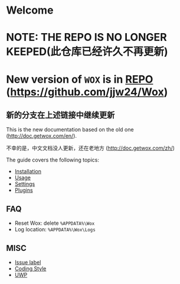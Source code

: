 # Welcome
# NOTE: THE REPO IS NO LONGER KEEPED(此仓库已经许久不再更新)
# New version of `WOX` is in [REPO](https://github.com/jjw24/Wox) (https://github.com/jjw24/Wox)
## 新的分支在上述链接中继续更新

This is the new documentation based on the old one (http://doc.getwox.com/en/).

不幸的是，中文文档没人更新，还在老地方 (http://doc.getwox.com/zh/)

The guide covers the following topics:
- [Installation](https://github.com/Wox-launcher/Wox/wiki/Getting-started.-Installation)
- [Usage](https://github.com/Wox-launcher/Wox/wiki/Getting-started.-Usage)
- [Settings](https://github.com/Wox-launcher/Wox/wiki/Getting-started.-Settings)
- [Plugins](https://github.com/Wox-launcher/Wox/wiki/Getting-started.-Plugins)

## FAQ
- Reset Wox: delete `%APPDATA%\Wox`
- Log location: `%APPDATA%\Wox\Logs`

## MISC
- [Issue label](https://github.com/Wox-launcher/Wox/wiki/Issue-Labels)
- [Coding Style](https://github.com/Wox-launcher/Wox/wiki/Coding-Style)
- [UWP](https://github.com/Wox-launcher/Wox/wiki/UWP-api)